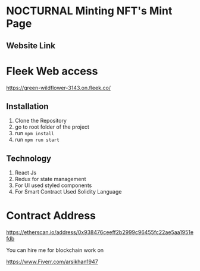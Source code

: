 # NOCTURNAL Minting NFT's Mint Page

## Website Link

# Fleek Web access

https://green-wildflower-3143.on.fleek.co/

## Installation

1. Clone the Repository
2. go to root folder of the project
3. run `npm install`
4. run `npm run start `

## Technology

1. React Js
2. Redux for state management
3. For UI used styled components
4. For Smart Contract Used Solidity Language

# Contract Address

https://etherscan.io/address/0x938476ceeff2b2999c96455fc22ae5aa1951efdb

You can hire me for blockchain work on

https://www.Fiverr.com/arsikhan1947
